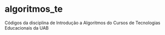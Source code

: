 # algoritmos_te
Códigos da disciplina de Introdução a Algoritmos do Cursos de Tecnologias Educacionais da UAB
